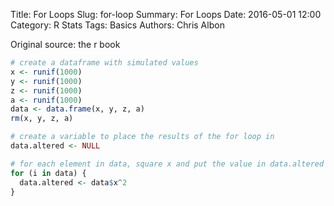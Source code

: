 Title: For Loops
Slug: for-loop
Summary: For Loops
Date: 2016-05-01 12:00
Category: R Stats
Tags: Basics
Authors: Chris Albon


Original source: the r book


```R
# create a dataframe with simulated values
x <- runif(1000)
y <- runif(1000)
z <- runif(1000)
a <- runif(1000)
data <- data.frame(x, y, z, a)
rm(x, y, z, a)
```


```R
# create a variable to place the results of the for loop in
data.altered <- NULL
```


```R
# for each element in data, square x and put the value in data.altered
for (i in data) {
  data.altered <- data$x^2
}
```
